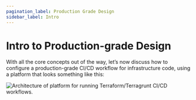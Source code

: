 ```yaml
---
pagination_label: Production Grade Design
sidebar_label: Intro
---
```


# Intro to Production-grade Design

With all the core concepts out of the way, let’s now discuss how to configure a production-grade CI/CD workflow for
infrastructure code, using a platform that looks something like this:

![Architecture of platform for running Terraform/Terragrunt CI/CD workflows.](/img/guides/build-it-yourself/pipelines/tftg-pipeline-architecture.png)


<!-- ##DOCS-SOURCER-START
{"sourcePlugin":"Local File Copier","hash":"85dfc1646a1dc0b0f306a424397fcb8f"}
##DOCS-SOURCER-END -->
